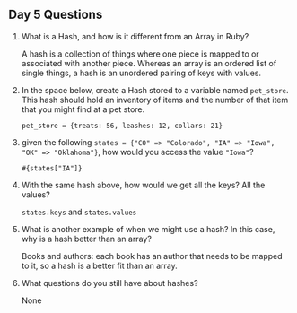 ## Day 5 Questions

1. What is a Hash, and how is it different from an Array in Ruby?

    A hash is a collection of things where one piece is mapped to or associated with another piece. Whereas an array is an ordered list of single things, a hash is an unordered pairing of keys with values.

1. In the space below, create a Hash stored to a variable named `pet_store`.  This hash should hold an inventory of items and the number of that item that you might find at a pet store.

    `pet_store = {treats: 56, leashes: 12, collars: 21}`

1. given the following `states = {"CO" => "Colorado", "IA" => "Iowa", "OK" => "Oklahoma"}`, how would you access the value `"Iowa"`?

    `#{states["IA"]}`

1. With the same hash above, how would we get all the keys?  All the values?

    `states.keys` and `states.values`

1. What is another example of when we might use a hash?  In this case, why is a hash better than an array?

    Books and authors: each book has an author that needs to be mapped to it, so a hash is a better fit than an array.

1. What questions do you still have about hashes?

    None

